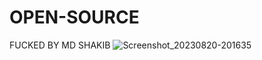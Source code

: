 # OPEN-SOURCE
FUCKED BY MD SHAKIB
![Screenshot_20230820-201635](https://github.com/SHAKIB-71/OPEN-SOURCE/assets/131977613/2495d5b1-7f5c-4af2-a3ef-3f2f68e3934b)
